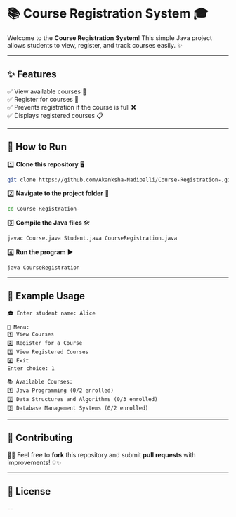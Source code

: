 # 📚 Course Registration System 🎓

Welcome to the **Course Registration System**! This simple Java project allows students to view, register, and track courses easily. ✨

---

## ✨ Features
✅ View available courses 📜  
✅ Register for courses 🏫  
✅ Prevents registration if the course is full ❌  
✅ Displays registered courses 📋  

---

## 🚀 How to Run
1️⃣ **Clone this repository** 🖥️  
   ```sh
   git clone https://github.com/Akanksha-Nadipalli/Course-Registration-.git
   ```
2️⃣ **Navigate to the project folder** 📂  
   ```sh
   cd Course-Registration-
   ```
3️⃣ **Compile the Java files** 🛠️  
   ```sh
   javac Course.java Student.java CourseRegistration.java
   ```
4️⃣ **Run the program** ▶️  
   ```sh
   java CourseRegistration
   ```

---

## 📝 Example Usage
```
🎓 Enter student name: Alice

📌 Menu:
1️⃣ View Courses
2️⃣ Register for a Course
3️⃣ View Registered Courses
4️⃣ Exit
Enter choice: 1

📚 Available Courses:
1️⃣ Java Programming (0/2 enrolled)
2️⃣ Data Structures and Algorithms (0/3 enrolled)
3️⃣ Database Management Systems (0/2 enrolled)
```

---

## 🤝 Contributing
👩‍💻 Feel free to **fork** this repository and submit **pull requests** with improvements! 💡✨

---

## 📜 License
--

